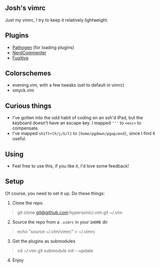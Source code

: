 Josh's vimrc
------------

Just my vimrc, I try to keep it relatively lightweight.

Plugins
-------
- [Pathogen](https://github.com/tpope/vim-pathogen) (for loading plugins)
- [NerdCommenter](https://github.com/scrooloose/nerdcommenter)
- [Fugitive](https://github.com/tpope/vim-fugitive)

Colorschemes
------------
- evening.vim, with a few tweaks (set to default in vimrc)
- smyck.vim

Curious things
--------------
- I've gotten into the odd habit of coding on an ssh'd iPad, but the keyboard doesn't have an escape key. I mapped `'''` to `<esc>` to compensate.
- I've mapped `shift+[h/j/k/l]` to `[home/pgdown/pgup/end]`, since I find it useful.

Using
-----
- Feel free to use this, if you like it, I'd love some feedback!

Setup
-----
Of course, you need to set it up.
Do these things:

1. Clone the repo
> git clone git@github.com:hypersonic/.vim.git ~/.vim

2. Source the repo from a `.vimrc` in your `$HOME` dir
> echo "source ~/.vim/vimrc" > ~/.vimrc

3. Get the plugins as submodules
> cd ~/.vim
> git submodule init --update

4. Enjoy
